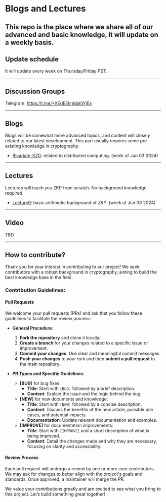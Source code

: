 # Blogs and Lectures

This repo is the place where we share all of our advanced and basic knowledge, it will update on a weekly basis.
---
## Update schedule

It will update every week on Thursday/Friday PST. 

---

## Discussion Groups

Telegram: https://t.me/+XEdEEknIdaI0YjEx

---
## Blogs
Blogs will be somewhat more advanced topics, and content will closely related to our latest development. This part usually requires some pre-existing knowledge in cryptography.
- [Bivariate-KZG](./bi-kzg.md): related to distributed computing. (week of Jun 03 2024)

---
## Lectures
Lectures will teach you ZKP from scratch. No background knowledge required.
- [Lecture0](./lectures/lecture0.md): basic arithmetic background of ZKP. (week of Jun 03 2024)

---

## Video
TBD

---

## How to contribute?

Thank you for your interest in contributing to our project! We seek contributors with a robust background in cryptography, aiming to build the best knowledge base in the field.

### Contribution Guidelines:

#### Pull Requests
We welcome your pull requests (PRs) and ask that you follow these guidelines to facilitate the review process:

- **General Procedure**:
  1. **Fork the repository** and clone it locally.
  2. **Create a branch** for your changes related to a specific issue or improvement.
  3. **Commit your changes**: Use clear and meaningful commit messages.
  4. **Push your changes** to your fork and then **submit a pull request** to the main repository.

- **PR Types and Specific Guidelines**:
  - **[BUG]** for bug fixes:
    - **Title**: Start with `[BUG]` followed by a brief description.
    - **Content**: Explain the issue and the logic behind the bug.
  - **[NEW]** for new documents and knowledge:
    - **Title**: Start with `[NEW]` followed by a concise description.
    - **Content**: Discuss the benefits of the new article, possible use cases, and potential impacts.
    - **Documentation**: Update relevant documentation and examples.
  - **[IMPROVE]** for documentation improvements:
    - **Title**: Start with `[IMPROVE]` and a short description of what is being improved.
    - **Content**: Detail the changes made and why they are necessary, focusing on clarity and accessibility.

#### Review Process
Each pull request will undergo a review by one or more core contributors. We may ask for changes to better align with the project's goals and standards. Once approved, a maintainer will merge the PR.

We value your contributions greatly and are excited to see what you bring to this project. Let’s build something great together!
